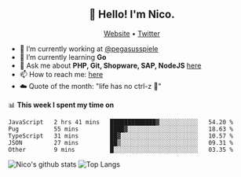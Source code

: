 <h2 align="center">👋 Hello! I'm Nico.</h2>
<p align="center">
  <a href="https://gruselhaus.com">Website</a> •
  <a href="https://twitter.com/NicoFinkernagel">Twitter</a>
</p>


- 🔭 I’m currently working at [@pegasusspiele](https://github.com/pegasusspiele)
- 🌱 I’m currently learning **Go**
- 💬 Ask me about **PHP, Git, Shopware, SAP, NodeJS** [here](https://github.com/gruselhaus/gruselhaus/issues)
- 📫 How to reach me: [here](https://github.com/gruselhaus/gruselhaus/issues)
- ☁️ Quote of the month: "life has no ctrl-z 🌴"

📊 **This week I spent my time on**
<!--START_SECTION:waka-->
```text
JavaScript   2 hrs 41 mins   █████████████▓░░░░░░░░░░░   54.20 % 
Pug          55 mins         ████▓░░░░░░░░░░░░░░░░░░░░   18.63 % 
TypeScript   31 mins         ██▓░░░░░░░░░░░░░░░░░░░░░░   10.57 % 
JSON         27 mins         ██▒░░░░░░░░░░░░░░░░░░░░░░   09.31 % 
Other        9 mins          █░░░░░░░░░░░░░░░░░░░░░░░░   03.35 % 
```
<!--END_SECTION:waka-->

![Nico's github stats](https://github-readme-stats.vercel.app/api?username=gruselhaus&show_icons=true&hide_border=true&title_color=000000&icon_color=000000&text_color=000000&bg_color=ffffff)
![Top Langs](https://github-readme-stats.vercel.app/api/top-langs/?username=gruselhaus&hide_border=true&title_color=000000&icon_color=000000&text_color=000000&bg_color=ffffff)
